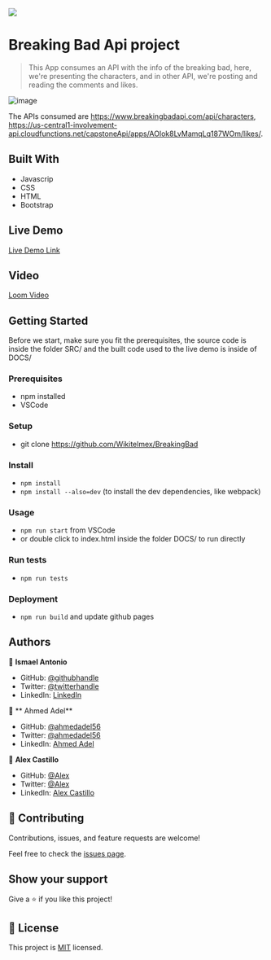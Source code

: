 ![](https://img.shields.io/badge/Microverse-blueviolet)

# Breaking Bad Api project

> This App consumes an API with the info of the breaking bad, here, we're presenting the characters, and in other API, we're posting and reading the comments and likes.

![image](https://user-images.githubusercontent.com/59240486/137384970-79db261f-91b7-4216-93b8-d02fb302eb36.png)

The APIs consumed are https://www.breakingbadapi.com/api/characters, https://us-central1-involvement-api.cloudfunctions.net/capstoneApi/apps/AOlok8LvMamqLq187WOm/likes/.

## Built With
- Javascrip
- CSS
- HTML
- Bootstrap

## Live Demo
[Live Demo Link](https://wikitelmex.github.io/BreakingBad/)

## Video
[Loom Video](https://www.loom.com/share/2784a643d3b94301af8573617c949100)

## Getting Started
Before we start, make sure you fit the prerequisites, the source code is inside the folder SRC/ and the built code used to the live demo is inside of DOCS/

### Prerequisites
- npm installed
- VSCode

### Setup
- git clone https://github.com/Wikitelmex/BreakingBad
  
### Install
- `npm install`
- `npm install --also=dev` (to install the dev dependencies, like webpack)

### Usage
- `npm run start` from VSCode
- or double click to index.html inside the folder DOCS/ to run directly

### Run tests
- `npm run tests`

### Deployment
- `npm run build` and update github pages

## Authors
👤 **Ismael Antonio**
- GitHub: [@githubhandle](https://github.com/ixboy)
- Twitter: [@twitterhandle](https://twitter.com/ismaelixboy)
- LinkedIn: [LinkedIn](https://www.linkedin.com/in/ismaelantonio/)

👤 ** Ahmed Adel**
- GitHub: [@ahmedadel56](https://github.com/ahmedadel56)
- Twitter: [@ahmedadel56](https://twitter.com/tiredashell0)
- LinkedIn: [Ahmed Adel](https://www.linkedin.com/in/ahmed-adel56/)

👤 **Alex Castillo**
- GitHub: [@Alex](https://github.com/Wikitelmex)
- Twitter: [@Alex](https://twitter.com/Alejand84515448)
- LinkedIn: [Alex Castillo](https://www.linkedin.com/in/alejandro-castillo-6849131a9/)

## 🤝 Contributing
Contributions, issues, and feature requests are welcome!

Feel free to check the [issues page](https://github.com/Wikitelmex/kanban-capstone/issues).

## Show your support
Give a ⭐️ if you like this project!


## 📝 License
This project is [MIT](./MIT.md) licensed.
